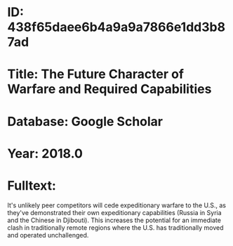 # ID: 438f65daee6b4a9a9a7866e1dd3b87ad
# Title: The Future Character of Warfare and Required Capabilities
# Database: Google Scholar
# Year: 2018.0
# Fulltext:
It's unlikely peer competitors will cede expeditionary warfare to the U.S., as they've demonstrated their own expeditionary capabilities (Russia in Syria and the Chinese in Djibouti).
This increases the potential for an immediate clash in traditionally remote regions where the U.S. has traditionally moved and operated unchallenged.